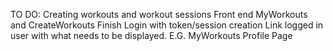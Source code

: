 TO DO:
Creating workouts and workout sessions
Front end MyWorkouts and CreateWorkouts
Finish Login with token/session creation
Link logged in user with what needs to be displayed. E.G. MyWorkouts
Profile Page